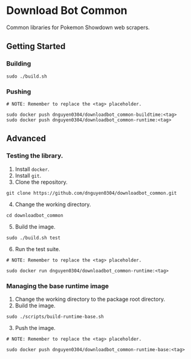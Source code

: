 # Download Bot Common
Common libraries for Pokemon Showdown web scrapers.

## Getting Started
### Building
```
sudo ./build.sh
```

### Pushing
```
# NOTE: Remember to replace the <tag> placeholder.

sudo docker push dnguyen0304/downloadbot_common-buildtime:<tag>
sudo docker push dnguyen0304/downloadbot_common-runtime:<tag>
```

## Advanced
### Testing the library.
1. Install `docker`.
2. Install `git`.
3. Clone the repository.
```
git clone https://github.com/dnguyen0304/downloadbot_common.git
```
4. Change the working directory.
```
cd downloadbot_common
```
5. Build the image.
```
sudo ./build.sh test
```
6. Run the test suite.
```
# NOTE: Remember to replace the <tag> placeholder.

sudo docker run dnguyen0304/downloadbot_common-runtime:<tag>
```

### Managing the base runtime image
1. Change the working directory to the package root directory.
2. Build the image.
```
sudo ./scripts/build-runtime-base.sh
```
3. Push the image.
```
# NOTE: Remember to replace the <tag> placeholder.

sudo docker push dnguyen0304/downloadbot_common-runtime-base:<tag>
```
